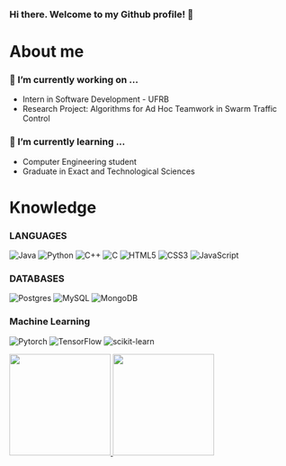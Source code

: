 ### Hi there. Welcome to my Github profile! 👋

# About me
### 🔭 I’m currently working on ...
- Intern in Software Development - UFRB
- Research Project: Algorithms for Ad Hoc Teamwork in Swarm Traffic Control
  
### 🌱 I’m currently learning ...
- Computer Engineering student 
- Graduate in Exact and Technological Sciences

# Knowledge
### LANGUAGES
![Java](https://img.shields.io/badge/java-%23ED8B00.svg?style=for-the-badge&logo=openjdk&logoColor=white) ![Python](https://img.shields.io/badge/python-3670A0?style=for-the-badge&logo=python&logoColor=ffdd54) ![C++](https://img.shields.io/badge/C%2B%2B-00599C?style=for-the-badge&logo=C%2B%2B&logoColor=white&labelColor=%2300599C) ![C](https://img.shields.io/badge/c-%2300599C.svg?style=for-the-badge&logo=c&logoColor=white) ![HTML5](https://img.shields.io/badge/html5-%23E34F26.svg?style=for-the-badge&logo=html5&logoColor=white) ![CSS3](https://img.shields.io/badge/css3-%231572B6.svg?style=for-the-badge&logo=css3&logoColor=white) ![JavaScript](https://img.shields.io/badge/javascript-%23323330.svg?style=for-the-badge&logo=javascript&logoColor=%23F7DF1E)

### DATABASES
![Postgres](https://img.shields.io/badge/postgres-%23316192.svg?style=for-the-badge&logo=postgresql&logoColor=white) ![MySQL](https://img.shields.io/badge/mysql-%2300000f.svg?style=for-the-badge&logo=mysql&logoColor=white) ![MongoDB](https://img.shields.io/badge/Mongo-47A248?style=for-the-badge&logo=mongodb&logoColor=white&labelColor=%2347A248)

### Machine Learning
![Pytorch](https://img.shields.io/badge/Pytorch-EE4C2C?style=for-the-badge&logo=pytorch&logoColor=white&labelColor=%23EE4C2C) ![TensorFlow](https://img.shields.io/badge/TensorFlow-%23FF6F00.svg?style=for-the-badge&logo=TensorFlow&logoColor=white) ![scikit-learn](https://img.shields.io/badge/scikit--learn-%23F7931E.svg?style=for-the-badge&logo=scikit-learn&logoColor=white) 


<div>
<a href="https://github.com/danssmaia">
<img loading="lazy" height="180em" src="https://github-readme-stats.vercel.app/api/top-langs/?username=danssmaia&layout=compact&langs_count=7&theme=dracula"/>
<img loading="lazy" height="180em" src="https://github-readme-stats.vercel.app/api?username=danssmaia&show_icons=true&theme=dracula&include_all_commits=true&count_private=true"/>
</div>


<!--
**danssmaia/danssmaia** is a ✨ _special_ ✨ repository because its `README.md` (this file) appears on your GitHub profile.

Here are some ideas to get you started:

- 🌱 I’m currently learning ...
- 👯 I’m looking to collaborate on ...
- 🤔 I’m looking for help with ...
- 💬 Ask me about ...
- 📫 How to reach me: ...
- 😄 Pronouns: ...
- ⚡ Fun fact: ...
-->

